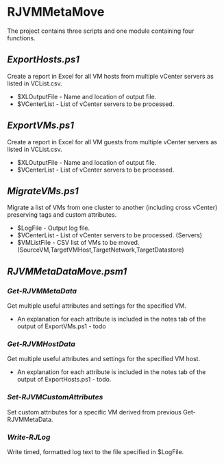 # RJVMMetaMove

The project contains three scripts and one module containing four functions.

## *ExportHosts.ps1*
Create a report in Excel for all VM hosts from multiple vCenter servers as listed in VCList.csv.

- $XLOutputFile - Name and location of output file.
- $VCenterList - List of vCenter servers to be processed.

## *ExportVMs.ps1*
Create a report in Excel for all VM guests from multiple vCenter servers as listed in VCList.csv.

- $XLOutputFile - Name and location of output file.
- $VCenterList - List of vCenter servers to be processed.

## *MigrateVMs.ps1*
Migrate a list of VMs from one cluster to another (including cross vCenter) preserving tags and custom attributes.

- $LogFile - Output log file.
- $VCenterList - List of vCenter servers to be processed. (Servers)
- $VMListFile - CSV list of VMs to be moved. (SourceVM,TargetVMHost,TargetNetwork,TargetDatastore)

## *RJVMMetaDataMove.psm1*
### *Get-RJVMMetaData*
Get multiple useful attributes and settings for the specified VM.
- An explanation for each attribute is included in the notes tab of the output of ExportVMs.ps1 - todo

### *Get-RJVMHostData*
Get multiple useful attributes and settings for the specified VM host.
- An explanation for each attribute is included in the notes tab of the output of ExportHosts.ps1 - todo.

### *Set-RJVMCustomAttributes*
Set custom attributes for a specific VM derived from previous Get-RJVMMetaData.

### *Write-RJLog*
Write timed, formatted log text to the file specified in $LogFile.
